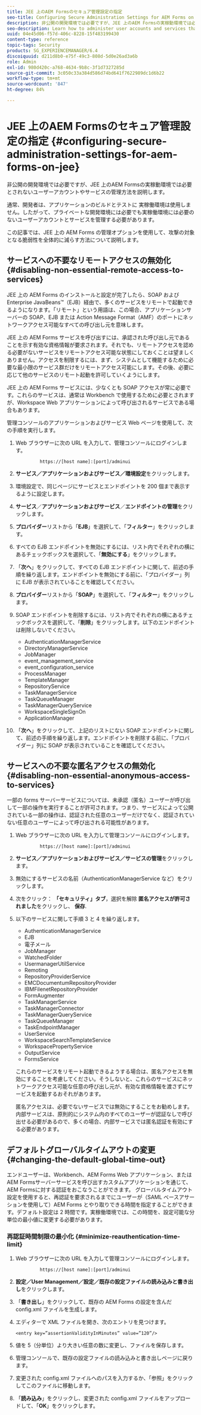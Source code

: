 ```yaml
---
title: JEE 上のAEM Formsのセキュア管理設定の指定
seo-title: Configuring Secure Administration Settings for AEM Forms on JEE
description: 非公開の開発環境では必要ですが、JEE 上のAEM Formsの実稼動環境では必要とされないユーザーアカウントやサービスの管理方法を説明します。
seo-description: Learn how to administer user accounts and services that, although required in a private development environment, are not required in a production environment of AEM Forms on JEE.
uuid: 04e45d06-f57d-406c-8228-15f483199430
content-type: reference
topic-tags: Security
products: SG_EXPERIENCEMANAGER/6.4
discoiquuid: d211d8b0-e75f-49c3-808d-5d0e26ad3a6b
role: Admin
exl-id: 980d420c-a768-4634-9b8c-3f1d7327285d
source-git-commit: 3c050c33a384d586d74bd641f7622989dc1d6b22
workflow-type: tm+mt
source-wordcount: '847'
ht-degree: 84%

---
```


# JEE 上のAEM Formsのセキュア管理設定の指定 {#configuring-secure-administration-settings-for-aem-forms-on-jee}

非公開の開発環境では必要ですが、JEE 上のAEM Formsの実稼動環境では必要とされないユーザーアカウントやサービスの管理方法を説明します。

通常、開発者は、アプリケーションのビルドとテストに 実稼働環境は使用しません。したがって、プライベートな開発環境には必要でも実稼働環境には必要のないユーザーアカウントとサービスを管理する必要があります。

この記事では、JEE 上の AEM Forms の管理オプションを使用して、攻撃の対象となる脆弱性を全体的に減らす方法について説明します。

## サービスへの不要なリモートアクセスの無効化 {#disabling-non-essential-remote-access-to-services}

JEE 上の AEM Forms のインストールと設定が完了したら、SOAP および Enterprise JavaBeans™（EJB）経由で、多くのサービスをリモートで起動できるようになります。「リモート」という用語は、この場合、アプリケーションサーバーの SOAP、EJB または Action Message Format（AMF）のポートにネットワークアクセス可能なすべての呼び出し元を意味します。

JEE 上の AEM Forms サービスを呼び出すには、承認された呼び出し元であることを示す有効な資格情報が要求されます。それでも、リモートアクセスを認める必要がないサービスをリモートアクセス可能な状態にしておくことは望ましくありません。アクセスを制限するには、まず、システムとして機能するために必要な最小限のサービス群だけをリモートアクセス可能にします。その後、必要に応じて他のサービスのリモート起動を許可していくようにします。

JEE 上の AEM Forms サービスには、少なくとも SOAP アクセスが常に必要です。これらのサービスは、通常は Workbench で使用するために必要とされますが、Workspace Web アプリケーションによって呼び出されるサービスである場合もあります。

管理コンソールのアプリケーションおよびサービス Web ページを使用して、次の手順を実行します。

1. Web ブラウザーに次の URL を入力して、管理コンソールにログインします。

   ```as3
            https://[host name]:[port]/adminui
   ```

1. **サービス／アプリケーションおよびサービス／環境設定**&#x200B;をクリックします。
1. 環境設定で、同じページにサービスとエンドポイントを 200 個まで表示するように設定します。
1. **サービス**／**アプリケーションおよびサービス**／**エンドポイントの管理**&#x200B;をクリックします。
1. **プロバイダー**&#x200B;リストから「**EJB**」を選択して、「**フィルター**」をクリックします。
1. すべての EJB エンドポイントを無効にするには、リスト内でそれぞれの横にあるチェックボックスを選択して、「**無効にする**」をクリックします。
1. 「**次へ**」をクリックして、すべての EJB エンドポイントに関して、前述の手順を繰り返します。エンドポイントを無効にする前に、「プロバイダー」列に EJB が表示されていることを確認してください。
1. **プロバイダー**&#x200B;リストから「**SOAP**」を選択して、「**フィルター**」をクリックします。
1. SOAP エンドポイントを削除するには、リスト内でそれぞれの横にあるチェックボックスを選択して、「**削除**」をクリックします。以下のエンドポイントは削除しないでください。

   * AuthenticationManagerService
   * DirectoryManagerService
   * JobManager
   * event_management_service
   * event_configuration_service
   * ProcessManager
   * TemplateManager
   * RepositoryService
   * TaskManagerService
   * TaskQueueManager
   * TaskManagerQueryService
   * WorkspaceSingleSignOn
   * ApplicationManager

1. 「**次へ**」をクリックして、上記のリストにない SOAP エンドポイントに関して、前述の手順を繰り返します。エンドポイントを削除する前に、「プロバイダー」列に SOAP が表示されていることを確認してください。

## サービスへの不要な匿名アクセスの無効化 {#disabling-non-essential-anonymous-access-to-services}

一部の forms サーバーサービスについては、未承認（匿名）ユーザーが呼び出して一部の操作を実行することが許可されます。つまり、サービスによって公開されている一部の操作は、認証された任意のユーザーだけでなく、認証されていない任意のユーザーによって呼び出される可能性があります。

1. Web ブラウザーに次の URL を入力して管理コンソールにログインします。

   ```as3
            https://[host name]:[port]/adminui
   ```

1. **サービス／アプリケーションおよびサービス／サービスの管理**&#x200B;をクリックします。
1. 無効にするサービスの名前（AuthenticationManagerService など）をクリックします。
1. 次をクリック： **「セキュリティ」タブ**，選択を解除 **匿名アクセスが許可されました**&#x200B;をクリックし、 **保存**.
1. 以下のサービスに関して手順 3 と 4 を繰り返します。

   * AuthenticationManagerService
   * EJB
   * 電子メール
   * JobManager
   * WatchedFolder
   * UsermanagerUtilService
   * Remoting
   * RepositoryProviderService
   * EMCDocumentumRepositoryProvider
   * IBMFilenetRepositoryProvider
   * FormAugmenter
   * TaskManagerService
   * TaskManagerConnector
   * TaskManagerQueryService
   * TaskQueueManager
   * TaskEndpointManager
   * UserService
   * WorkspaceSearchTemplateService
   * WorkspacePropertyService
   * OutputService
   * FormsService

   これらのサービスをリモート起動できるようする場合は、匿名アクセスを無効にすることを考慮してください。そうしないと、これらのサービスにネットワークアクセス可能な任意の呼び出し元が、有効な資格情報を渡さずにサービスを起動するおそれがあります。

   匿名アクセスは、必要でないサービスでは無効にすることをお勧めします。内部サービスは、原則的にシステム内のすべてのユーザーが認証なしで呼び出せる必要があるので、多くの場合、内部サービスでは匿名認証を有効にする必要があります。

## デフォルトグローバルタイムアウトの変更 {#changing-the-default-global-time-out}

エンドユーザーは、Workbench、AEM Forms Web アプリケーション、またはAEM Formsサーバーサービスを呼び出すカスタムアプリケーションを通じて、AEM Formsに対する認証をおこなうことができます。 グローバルタイムアウト設定を使用すると、再認証を要求されるまでにユーザーが（SAML ベースアサーションを使用して）AEM Forms とやり取りできる時間を指定することができます。デフォルト設定は 2 時間です。実稼働環境では、この時間を、設定可能な分単位の最小値に変更する必要があります。

### 再認証時間制限の最小化 {#minimize-reauthentication-time-limit}

1. Web ブラウザーに次の URL を入力して管理コンソールにログインします。

   ```as3
            https://[host name]:[port]/adminui
   ```

1. **設定／User Management／設定／既存の設定ファイルの読み込みと書き出し**&#x200B;をクリックします。
1. 「**書き出し**」をクリックして、既存の AEM Forms の設定を含んだ config.xml ファイルを生成します。
1. エディターで XML ファイルを開き、次のエントリを見つけます。

   `<entry key=”assertionValidityInMinutes” value=”120”/>`

1. 値を 5（分単位）より大きい任意の数に変更し、ファイルを保存します。
1. 管理コンソールで、既存の設定ファイルの読み込みと書き出しページに戻ります。
1. 変更された config.xml ファイルへのパスを入力するか、「参照」をクリックしてこのファイルに移動します。
1. 「**読み込み**」をクリックし、変更された config.xml ファイルをアップロードして、「**OK**」をクリックします。
